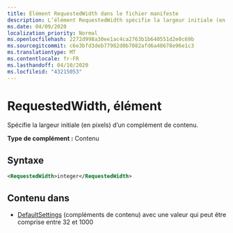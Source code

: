 ```yaml
---
title: Élément RequestedWidth dans le fichier manifeste
description: L’élément RequestedWidth spécifie la largeur initiale (en pixels) d’un complément de contenu.
ms.date: 04/09/2020
localization_priority: Normal
ms.openlocfilehash: 2272d998a30ee1ac4ca2763b1b640551d2e0c69b
ms.sourcegitcommit: c6e3bfd3deb77982d0b7082afd6a48678e96e1c3
ms.translationtype: MT
ms.contentlocale: fr-FR
ms.lasthandoff: 04/10/2020
ms.locfileid: "43215053"
---
```

# <a name="requestedwidth-element"></a>RequestedWidth, élément

Spécifie la largeur initiale (en pixels) d’un complément de contenu.

**Type de complément :** Contenu

## <a name="syntax"></a>Syntaxe

```XML
<RequestedWidth>integer</RequestedWidth>
```

## <a name="contained-in"></a>Contenu dans

- [DefaultSettings](defaultsettings.md) (compléments de contenu) avec une valeur qui peut être comprise entre 32 et 1000
